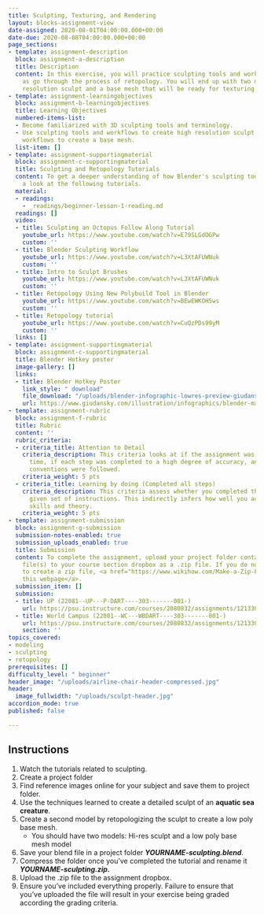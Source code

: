 ```yaml
---
title: Sculpting, Texturing, and Rendering
layout: blocks-assignment-view
date-assigned: 2020-08-01T04:00:00.000+00:00
date-due: 2020-08-08T04:00:00.000+00:00
page_sections:
- template: assignment-description
  block: assignment-a-description
  title: Description
  content: In this exercise, you will practice sculpting tools and workflows, as well
    as go through the process of retopology. You will end up with two models, a high
    resolution sculpt and a base mesh that will be ready for texturing.
- template: assignment-learningobjectives
  block: assignment-b-learningobjectives
  title: Learning Objectives
  numbered-items-list:
  - Become familiarized with 3D sculpting tools and terminology.
  - Use sculpting tools and workflows to create high resolution sculpt and retopology
    workflows to create a base mesh.
  list-item: []
- template: assignment-supportingmaterial
  block: assignment-c-supportingmaterial
  title: Sculpting and Retopology Tutorials
  content: To get a deeper understanding of how Blender's sculpting tools work, have
    a look at the following tutorials.
  material:
  - readings:
    - _readings/beginner-lesson-1-reading.md
  readings: []
  video:
  - title: Sculpting an Octopus Follow Along Tutorial
    youtube_url: https://www.youtube.com/watch?v=E79SLGdOGPw
    custom: ''
  - title: Blender Sculpting Workflow
    youtube_url: https://www.youtube.com/watch?v=L3XtAFUWNuk
    custom: ''
  - title: Intro to Sculpt Brushes
    youtube_url: https://www.youtube.com/watch?v=L3XtAFUWNuk
    custom: ''
  - title: Retopology Using New Polybuild Tool in Blender
    youtube_url: https://www.youtube.com/watch?v=BEwEWKOH5ws
    custom: ''
  - title: Retopology tutorial
    youtube_url: https://www.youtube.com/watch?v=CuQzPDs99yM
    custom: ''
  links: []
- template: assignment-supportingmaterial
  block: assignment-c-supportingmaterial
  title: Blender Hotkey poster
  image-gallery: []
  links:
  - title: Blender Hotkey Poster
    link_style: " download"
    file_download: "/uploads/blender-infographic-lowres-preview-giudansky.jpg"
    url: https://www.giudansky.com/illustration/infographics/blender-map
- template: assignment-rubric
  block: assignment-f-rubric
  title: Rubric
  content: ''
  rubric_criteria:
  - criteria_title: Attention to Detail
    criteria_description: This criteria looks at if the assignment was submitted on
      time, if each step was completed to a high degree of accuracy, and if file naming
      conventions were followed.
    criteria_weight: 5 pts
  - criteria_title: Learning by doing (Completed all steps)
    criteria_description: This criteria assess whether you completed the assignment's
      given set of instructions. This indirectly infers how well you acquired foundational
      skills and theory.
    criteria_weight: 5 pts
- template: assignment-submission
  block: assignment-g-submission
  submission-notes-enabled: true
  submission_uploads_enabled: true
  title: Submission
  content: To complete the assignment, upload your project folder containing your
    file(s) to your course section dropbox as a .zip file. If you do not know how
    to create a zip file, <a href="https://www.wikihow.com/Make-a-Zip-File" title="">see
    this webpage</a>.
  submission_item: []
  submission:
  - title: UP (22081--UP---P-DART----303-------001-)
    url: https://psu.instructure.com/courses/2080832/assignments/12133049
  - title: World Campus (22081--WC---WBDART----303-------001-)
    url: https://psu.instructure.com/courses/2080832/assignments/12133049
    section: ''
topics_covered:
- modeling
- sculpting
- retopology
prerequisites: []
difficulty_level: " beginner"
header_image: "/uploads/airline-chair-header-compressed.jpg"
header:
  image_fullwidth: "/uploads/sculpt-header.jpg"
accordion_mode: true
published: false

---
```

## Instructions

1. Watch the tutorials related to sculpting.
2. Create a project folder
3. Find reference images online for your subject and save them to project folder.
4. Use the techniques learned to create a detailed sculpt of an **aquatic sea creature**.
5. Create a second model by retopologizing the sculpt to create a low poly base mesh.
   * You should have two models: Hi-res sculpt and a low poly base mesh model
6. Save your blend file in a project folder **_YOURNAME-sculpting.blend_**.
7. Compress the folder once you’ve completed the tutorial and rename it **_YOURNAME-sculpting.zip._**
8. Upload the .zip file to the assignment dropbox.
9. Ensure you’ve included everything properly. Failure to ensure that you’ve uploaded the file will result in your exercise being graded according the grading criteria.